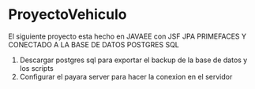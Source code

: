 # ProyectoVehiculo
El siguiente proyecto esta hecho en JAVAEE con JSF JPA PRIMEFACES Y CONECTADO A LA BASE DE DATOS POSTGRES SQL
1) Descargar postgres sql para exportar el backup de la base de datos y los scripts
2) Configurar el payara server para hacer la conexion en el servidor
